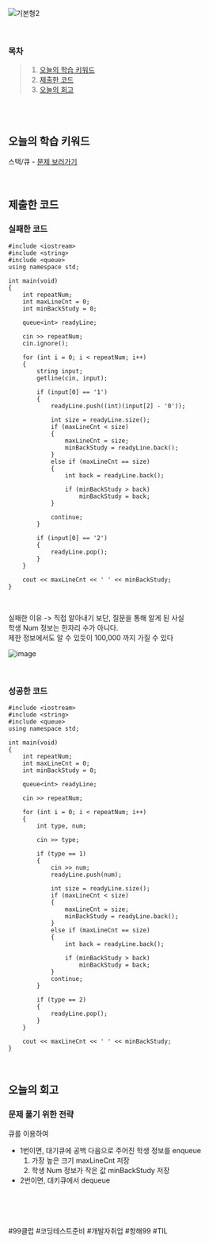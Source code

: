 ![기본형2](https://github.com/user-attachments/assets/9062ddbe-857a-4283-b6b6-77b20fe1373b)

<br>

### 목차
> 1. [오늘의 학습 키워드](#오늘의-학습-키워드)
> 2. [제출한 코드](#제출한-코드)
> 3. [오늘의 회고](#오늘의-회고)

<br><br>

## 오늘의 학습 키워드
스택/큐 - [문제 보러가기](https://www.acmicpc.net/problem/26042)
  
<br>

## 제출한 코드
### 실패한 코드
```
#include <iostream>
#include <string>
#include <queue>
using namespace std;

int main(void)
{
    int repeatNum;
    int maxLineCnt = 0;
    int minBackStudy = 0;

    queue<int> readyLine;

    cin >> repeatNum;
    cin.ignore();

    for (int i = 0; i < repeatNum; i++)
    {
        string input;
        getline(cin, input);

        if (input[0] == '1')
        {
            readyLine.push((int)(input[2] - '0'));

            int size = readyLine.size();
            if (maxLineCnt < size)
            {
                maxLineCnt = size;
                minBackStudy = readyLine.back();
            }
            else if (maxLineCnt == size)
            {
                int back = readyLine.back();

                if (minBackStudy > back)
                    minBackStudy = back;
            }

            continue;
        }

        if (input[0] == '2')
        {
            readyLine.pop();
        }
    }

    cout << maxLineCnt << ' ' << minBackStudy;
}
```

<br>

실패한 이유 -> 직접 알아내기 보단, 질문을 통해 알게 된 사실<br>
학생 Num 정보는 한자리 수가 아니다. <br>
제한 정보에서도 알 수 있듯이 100,000 까지 가질 수 있다 <br>

![image](https://github.com/user-attachments/assets/597ae632-627b-4627-aaaf-543ad7cd1bdf)

<br>

### 성공한 코드
```
#include <iostream>
#include <string>
#include <queue>
using namespace std;

int main(void)
{
    int repeatNum;
    int maxLineCnt = 0;
    int minBackStudy = 0;

    queue<int> readyLine;

    cin >> repeatNum;

    for (int i = 0; i < repeatNum; i++)
    {
        int type, num;

        cin >> type;

        if (type == 1)
        {
            cin >> num;
            readyLine.push(num);

            int size = readyLine.size();
            if (maxLineCnt < size)
            {
                maxLineCnt = size;
                minBackStudy = readyLine.back();
            }
            else if (maxLineCnt == size)
            {
                int back = readyLine.back();

                if (minBackStudy > back)
                    minBackStudy = back;
            }
            continue;
        }

        if (type == 2)
        {
            readyLine.pop();
        }
    }

    cout << maxLineCnt << ' ' << minBackStudy;
}
```

<br>

## 오늘의 회고
### 문제 풀기 위한 전략
큐를 이용하여 <br>
* 1번이면, 대기큐에 공백 다음으로 주어진 학생 정보를 enqueue <br>
  1. 가장 높은 크기 maxLineCnt 저장 <br>
  2. 학생 Num 정보가 작은 값 minBackStudy 저장 <br>
* 2번이면, 대키큐에서 dequeue <br>

<br>    
<br>
<br>
<br>
#99클럽 #코딩테스트준비 #개발자취업 #항해99 #TIL
